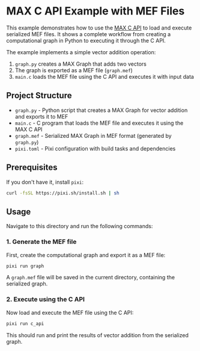# MAX C API Example with MEF Files

This example demonstrates how to use the
[MAX C API](https://docs.modular.com/max/api/c/) to load and execute serialized
MEF files. It shows a complete workflow from creating a computational graph in
Python to executing it through the C API.

The example implements a simple vector addition operation:
1. `graph.py` creates a MAX Graph that adds two vectors
2. The graph is exported as a MEF file (`graph.mef`)
3. `main.c` loads the MEF file using the C API and executes it with input data

## Project Structure

- `graph.py` - Python script that creates a MAX Graph for vector addition and exports it to MEF
- `main.c` - C program that loads the MEF file and executes it using the MAX C API
- `graph.mef` - Serialized MAX Graph in MEF format (generated by `graph.py`)
- `pixi.toml` - Pixi configuration with build tasks and dependencies

## Prerequisites

If you don't have it, install `pixi`:

```sh
curl -fsSL https://pixi.sh/install.sh | sh
```

## Usage

Navigate to this directory and run the following commands:

### 1. Generate the MEF file

First, create the computational graph and export it as a MEF file:

```sh
pixi run graph
```

A `graph.mef` file will be saved in the current directory, containing the
serialized graph.

### 2. Execute using the C API

Now load and execute the MEF file using the C API:

```sh
pixi run c_api
```

This should run and print the results of vector addition from the serialized
graph.
